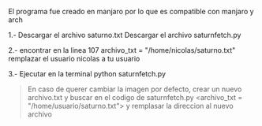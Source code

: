 El programa fue creado en manjaro por lo que es compatible con manjaro y arch

1.-
Descargar el archivo saturno.txt
Descargar el archivo saturnfetch.py

2.-
encontrar en la linea 107
archivo_txt = "/home/nicolas/saturno.txt"
remplazar el usuario nicolas a tu usuario


3.-
Ejecutar en la terminal
python saturnfetch.py


> En caso de querer cambiar la imagen por defecto, crear un nuevo archivo.txt y buscar en el codigo de saturnfetch.py <archivo_txt = "/home/usuario/saturno.txt"> y remplasar la direccion al nuevo archivo
